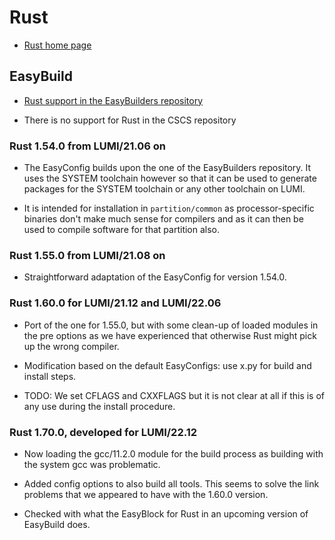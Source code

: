 # Rust

  * [Rust home page](https://www.rust-lang.org)


## EasyBuild

  * [Rust support in the EasyBuilders repository](https://github.com/easybuilders/easybuild-easyconfigs/tree/develop/easybuild/easyconfigs/r/Rust)

  * There is no support for Rust in the CSCS repository


### Rust 1.54.0 from LUMI/21.06 on

  * The EasyConfig builds upon the one of the EasyBuilders repository. It uses
    the SYSTEM toolchain however so that it can be used to generate packages
    for the SYSTEM toolchain or any other toolchain on LUMI.

  * It is intended for installation in ``partition/common`` as processor-specific
    binaries don't make much sense for compilers and as it can then be used to
    compile software for that partition also.

### Rust 1.55.0 from LUMI/21.08 on

  * Straightforward adaptation of the EasyConfig for version 1.54.0.

### Rust 1.60.0 for LUMI/21.12 and LUMI/22.06

  * Port of the one for 1.55.0, but with some clean-up of loaded modules in the pre
    options as we have experienced that otherwise Rust might pick up the wrong 
    compiler.
    
  * Modification based on the default EasyConfigs: use x.py for build and install 
    steps.
    
  * TODO: We set CFLAGS and CXXFLAGS but it is not clear at all if this is of any 
    use during the install procedure.

### Rust 1.70.0, developed for LUMI/22.12

  * Now loading the gcc/11.2.0 module for the build process as building with the
    system gcc was problematic.
    
  * Added config options to also build all tools. This seems to solve the link problems
    that we appeared to have with the 1.60.0 version.
    
  * Checked with what the EasyBlock for Rust in an upcoming version of EasyBuild does.
